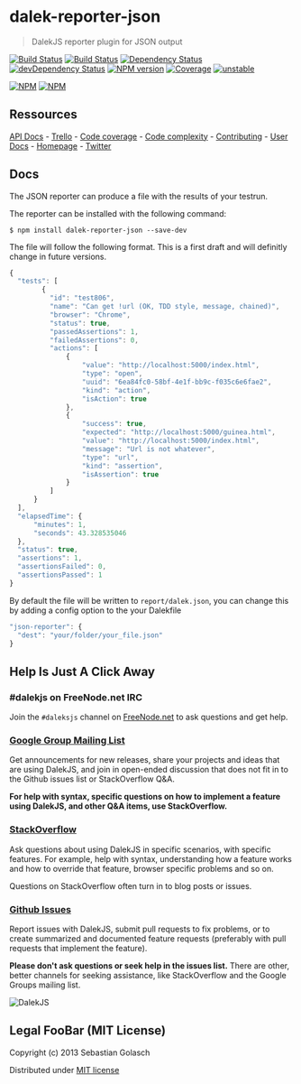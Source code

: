 dalek-reporter-json
===================

> DalekJS reporter plugin for JSON output

[![Build Status](https://travis-ci.org/dalekjs/dalek-reporter-json.png)](https://travis-ci.org/dalekjs/dalek-reporter-json)
[![Build Status](https://drone.io/github.com/dalekjs/dalek-reporter-json/status.png)](https://drone.io/github.com/dalekjs/dalek-reporter-json/latest)
[![Dependency Status](https://david-dm.org/dalekjs/dalek-reporter-json.png)](https://david-dm.org/dalekjs/dalek-reporter-json)
[![devDependency Status](https://david-dm.org/dalekjs/dalek-reporter-json/dev-status.png)](https://david-dm.org/dalekjs/dalek-reporter-json#info=devDependencies)
[![NPM version](https://badge.fury.io/js/dalek-reporter-json.png)](http://badge.fury.io/js/dalek-reporter-json)
[![Coverage](http://dalekjs.com/package/dalek-reporter-json/master/coverage/coverage.png)](http://dalekjs.com/package/dalek-reporter-json/master/coverage/index.html)
[![unstable](https://rawgithub.com/hughsk/stability-badges/master/dist/unstable.svg)](http://github.com/hughsk/stability-badges)

[![NPM](https://nodei.co/npm/dalek-reporter-json.png)](https://nodei.co/npm/dalek-reporter-json/)
[![NPM](https://nodei.co/npm-dl/dalek-reporter-json.png)](https://nodei.co/npm/dalek-reporter-json/)

## Ressources

[API Docs](http://dalekjs.com/package/dalek-reporter-json/master/api/index.html) -
[Trello](https://trello.com/b/wpindMWl/dalek-reporter-json) -
[Code coverage](http://dalekjs.com/package/dalek-reporter-json/master/coverage/index.html) -
[Code complexity](http://dalekjs.com/package/dalek-reporter-json/master/complexity/index.html) -
[Contributing](https://github.com/dalekjs/dalek-reporter-json/blob/master/CONTRIBUTING.md) -
[User Docs](http://dalekjs.com/docs/json.html) -
[Homepage](http://dalekjs.com) -
[Twitter](http://twitter.com/dalekjs)

## Docs

The JSON reporter can produce a file with the results of your testrun.

The reporter can be installed with the following command:
```
$ npm install dalek-reporter-json --save-dev
```

The file will follow the following format. This is a first draft and will
definitly change in future versions.

```javascript
{
  "tests": [
        {
          "id": "test806",
          "name": "Can get !url (OK, TDD style, message, chained)",
          "browser": "Chrome",
          "status": true,
          "passedAssertions": 1,
          "failedAssertions": 0,
          "actions": [
              {
                  "value": "http://localhost:5000/index.html",
                  "type": "open",
                  "uuid": "6ea84fc0-58bf-4e1f-bb9c-f035c6e6fae2",
                  "kind": "action",
                  "isAction": true
              },
              {
                  "success": true,
                  "expected": "http://localhost:5000/guinea.html",
                  "value": "http://localhost:5000/index.html",
                  "message": "Url is not whatever",
                  "type": "url",
                  "kind": "assertion",
                  "isAssertion": true
              }
          ]
      }
  ],
  "elapsedTime": {
      "minutes": 1,
      "seconds": 43.328535046
  },
  "status": true,
  "assertions": 1,
  "assertionsFailed": 0,
  "assertionsPassed": 1
}
```

By default the file will be written to `report/dalek.json`,
you can change this by adding a config option to the your Dalekfile

```javascript
"json-reporter": {
  "dest": "your/folder/your_file.json"
}
```

## Help Is Just A Click Away

### #dalekjs on FreeNode.net IRC

Join the `#daleksjs` channel on [FreeNode.net](http://freenode.net) to ask questions and get help.

### [Google Group Mailing List](https://groups.google.com/forum/#!forum/dalekjs)

Get announcements for new releases, share your projects and ideas that are
using DalekJS, and join in open-ended discussion that does not fit in
to the Github issues list or StackOverflow Q&A.

**For help with syntax, specific questions on how to implement a feature
using DalekJS, and other Q&A items, use StackOverflow.**

### [StackOverflow](http://stackoverflow.com/questions/tagged/dalekjs)

Ask questions about using DalekJS in specific scenarios, with
specific features. For example, help with syntax, understanding how a feature works and
how to override that feature, browser specific problems and so on.

Questions on StackOverflow often turn in to blog posts or issues.

### [Github Issues](//github.com/dalekjs/dalek-reporter-json/issues)

Report issues with DalekJS, submit pull requests to fix problems, or to
create summarized and documented feature requests (preferably with pull
requests that implement the feature).

**Please don't ask questions or seek help in the issues list.** There are
other, better channels for seeking assistance, like StackOverflow and the
Google Groups mailing list.

![DalekJS](https://raw.github.com/dalekjs/dalekjs.com/master/img/logo.png)

## Legal FooBar (MIT License)

Copyright (c) 2013 Sebastian Golasch

Distributed under [MIT license](https://github.com/dalekjs/dalek-reporter-json/blob/master/LICENSE-MIT)

